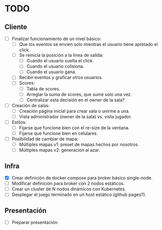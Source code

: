 # TODO

## Cliente

- [ ] Finalizar funcionamiento de un nivel básico:
  - [ ] Que los eventos se envíen solo mientras el usuario tiene apretado el click.
  - [ ] Se reinicia la posición a la linea de salida:
    - [ ] Cuando el usuario suelta el click.
    - [ ] Cuando el usuario colisiona.
    - [ ] Cuando el usuario gana.
  - [ ] Recibir eventos y graficar otros usuarios.
  - [ ] Scores:
    - [ ] Tabla de scores.
    - [ ] Arreglar la suma de scores, que sume solo una vez.
    - [ ] Centralizar esta decisión en el owner de la sala?
- [ ] Creación de salas:
  - [ ] Creación página inicial para crear sala o unirme a una.
  - [ ] Vista administrador (owner de la sala) vs. vista jugador.
- [ ] Estilos:
  - [ ] Fijarse que funcione bien con el re-size de la ventana.
  - [ ] Fijarse que funcione bien en celulares.
- [ ] Posibilidad de cambiar de mapa:
  - [ ] Múltiples mapas v1: preset de mapas hechos por nosotros.
  - [ ] Múltiples mapas v2: generación al azar.

## Infra

- [x] Crear definición de docker compose para broker básico single-node.
- [ ] Modificar definición para broker con 2 nodos estáticos.
- [ ] Crear un cluster de N nodos dinámicos con Kubernetes.
- [ ] Desplegar el juego terminado en un host estático (github pages?).

## Presentación

- [ ] Preparar presentación.
